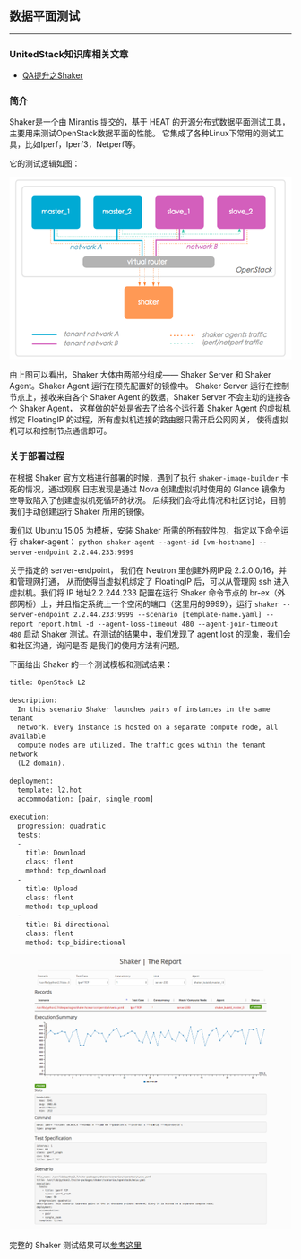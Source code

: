 ## 数据平面测试

---

### UnitedStack知识库相关文章

 - [QA提升之Shaker](https://confluence.ustack.com/display/SDN/Shaker)

### 简介

  Shaker是一个由 Mirantis 提交的，基于 HEAT 的开源分布式数据平面测试工具，主要用来测试OpenStack数据平面的性能。
它集成了各种Linux下常用的测试工具，比如Iperf，Iperf3，Netperf等。

它的测试逻辑如图：

 ![shaker][1]

  由上图可以看出，Shaker 大体由两部分组成—— Shaker Server 和 Shaker Agent。Shaker Agent 运行在预先配置好的镜像中。
 Shaker Server 运行在控制节点上，接收来自各个 Shaker Agent 的数据，Shaker Server 不会主动的连接各个 Shaker Agent，
这样做的好处是省去了给各个运行着 Shaker Agent 的虚拟机绑定 FloatingIP 的过程，所有虚拟机连接的路由器只需开启公网网关，
使得虚拟机可以和控制节点通信即可。

### 关于部署过程

  在根据 Shaker 官方文档进行部署的时候，遇到了执行 `shaker-image-builder` 卡死的情况，通过观察
日志发现是通过 Nova 创建虚拟机时使用的 Glance 镜像为空导致陷入了创建虚拟机死循环的状况。
后续我们会将此情况和社区讨论，目前我们手动创建运行 Shaker 所用的镜像。

  我们以 Ubuntu 15.05 为模板，安装 Shaker 所需的所有软件包，指定以下命令运行 shaker-agent：
`python shaker-agent --agent-id [vm-hostname] --server-endpoint 2.2.44.233:9999`

关于指定的 server-endpoint， 我们在 Neutron 里创建外网IP段 2.2.0.0/16，并和管理网打通，
从而使得当虚拟机绑定了 FloatingIP 后，可以从管理网 ssh 进入虚拟机。我们将 IP 地址2.2.244.233
配置在运行 Shaker 命令节点的 br-ex（外部网桥）上，并且指定系统上一个空闲的端口（这里用的9999），运行
`shaker --server-endpoint 2.2.44.233:9999 --scenario [template-name.yaml] --report report.html -d --agent-loss-timeout 480 --agent-join-timeout 480`
启动 Shaker 测试。在测试的结果中，我们发现了 agent lost 的现象，我们会和社区沟通，询问是否
是我们的使用方法有问题。


  下面给出 Shaker 的一个测试模板和测试结果：

```
title: OpenStack L2

description:
  In this scenario Shaker launches pairs of instances in the same tenant
  network. Every instance is hosted on a separate compute node, all available
  compute nodes are utilized. The traffic goes within the tenant network
  (L2 domain).

deployment:
  template: l2.hot
  accommodation: [pair, single_room]

execution:
  progression: quadratic
  tests:
  -
    title: Download
    class: flent
    method: tcp_download
  -
    title: Upload
    class: flent
    method: tcp_upload
  -
    title: Bi-directional
    class: flent
    method: tcp_bidirectional
```

 ![shaker_result][2]

 完整的 Shaker 测试结果可以[参考这里](../../attachment/shaker.html)

 [1]: ../../images/stability/shaker.png
 [2]: ../../images/stability/shaker_result.png
